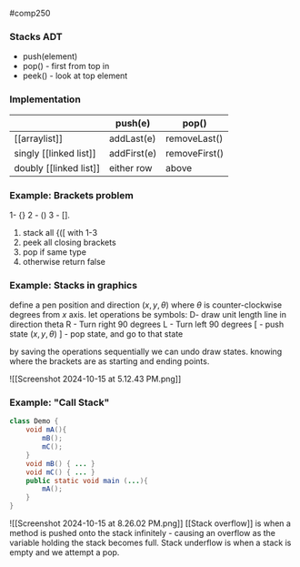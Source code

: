 #comp250 

### Stacks ADT
- push(element)
- pop() - first from top in
- peek() - look at top element

### Implementation

|                        | push(e)     | pop()         |
| ---------------------- | ----------- | ------------- |
| [[arraylist]]          | addLast(e)  | removeLast()  |
| singly [[linked list]] | addFirst(e) | removeFirst() |
| doubly [[linked list]] | either row  | above         |
### Example: Brackets problem
1- {} 2 - () 3 - []. 

1. stack all \{\(\[ with 1-3
2. peek all closing brackets
3. pop if same type
4. otherwise return false

### Example: Stacks in graphics

define a pen position and direction $(x,y,\theta)$ where $\theta$ is counter-clockwise degrees from $x$ axis.
let operations be symbols:
D- draw unit length line in direction theta
R - Turn right 90 degrees
L - Turn left 90 degrees
\[ - push state $(x,y,\theta)$
] - pop state, and go to that state

by saving the operations sequentially we can undo draw states.  knowing where the brackets are as starting and ending points.

![[Screenshot 2024-10-15 at 5.12.43 PM.png]]

### Example: "Call Stack"
```java
class Demo {
	void mA(){
		mB();
		mC();
	}
	void mB() { ... }
	void mC() { ... }
	public static void main (...){
		mA();
	}
}
```
![[Screenshot 2024-10-15 at 8.26.02 PM.png]]
[[Stack overflow]] is when a method is pushed onto the stack infinitely - causing an overflow as the variable holding the stack becomes full. Stack underflow is when a stack is empty and we attempt a pop.